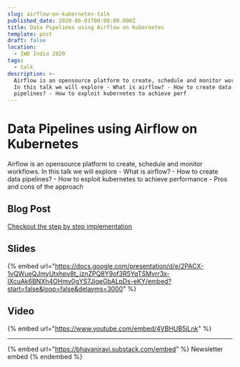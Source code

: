 ```yaml
---
slug: airflow-on-kubernetes-talk
published_date: 2020-06-01T00:00:00.000Z
title: Data Pipelines using Airflow on Kubernetes
template: post
draft: false
location:
  - IWD India 2020
tags:
  - talk
description: >-
  Airflow is an opensource platform to create, schedule and monitor workflows.
  In this talk we will explore - What is airflow? - How to create data
  pipelines? - How to exploit kubernetes to achieve perf
---
```


# Data Pipelines using Airflow on Kubernetes

Airflow is an opensource platform to create, schedule and monitor workflows. In this talk we will explore - What is airflow? - How to create data pipelines? - How to exploit kubernetes to achieve performance - Pros and cons of the approach

## Blog Post

[Checkout the step by step implementation](../blog/deploying-airflow-on-kubernetes/)

## Slides

{% embed url="https://docs.google.com/presentation/d/e/2PACX-1vQWueQJmyUtxhpv8t_jznZPQ8Y9of3R5YqTSMvrr3x-IXcuAk6BNXh4OHmy0gYS7JjqeGbALpDs-eKY/embed?start=false&loop=false&delayms=3000" %}

## Video

{% embed url="https://www.youtube.com/embed/4VBHUB5jLnk" %}

---

{% embed url="https://bhavaniravi.substack.com/embed" %}
Newsletter embed
{% endembed %}
